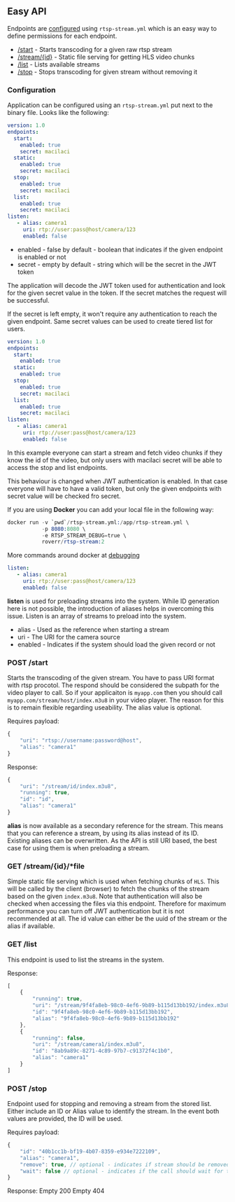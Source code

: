 ## Easy API

Endpoints are [configured](#configuration) using `rtsp-stream.yml` which is an easy way to define permissions for each endpoint.

* [/start](#post-start) - Starts transcoding for a given raw rtsp stream
* [/stream/{id}](#get-streamidfile) - Static file serving for getting HLS video chunks
* [/list](#get-list) - Lists available streams
* [/stop](#post-stop) - Stops transcoding for given stream without removing it

### Configuration

Application can be configured using an `rtsp-stream.yml` put next to the binary file.
Looks like the following:
```yaml
version: 1.0
endpoints:
  start:
    enabled: true
    secret: macilaci
  static:
    enabled: true
    secret: macilaci
  stop:
    enabled: true
    secret: macilaci
  list:
    enabled: true
    secret: macilaci
listen:
   - alias: camera1
     uri: rtp://user:pass@host/camera/123
     enabled: false
```
* enabled - false by default - boolean that indicates if the given endpoint is enabled or not
* secret - empty by default - string which will be the secret in the JWT token

The application will decode the JWT token used for authentication and look for the given secret value in the token. If the secret matches the request will be successful.

If the secret is left empty, it won't require any authentication to reach the given endpoint. Same secret values can be used to create tiered list for users.

```yaml
version: 1.0
endpoints:
  start:
    enabled: true
  static:
    enabled: true
  stop:
    enabled: true
    secret: macilaci
  list:
    enabled: true
    secret: macilaci
listen:
   - alias: camera1
     uri: rtp://user:pass@host/camera/123
     enabled: false
```

In this example everyone can start a stream and fetch video chunks if they know the id of the video, but only users with macilaci secret will be able to access the stop and list endpoints. 

This behaviour is changed when JWT authentication is enabled. In that case everyone will have to have a valid token, but only the given endpoints with secret value will be checked fro secret.

If you are using **Docker** you can add your local file in the following way:
```s
docker run -v `pwd`/rtsp-stream.yml:/app/rtsp-stream.yml \
           -p 8080:8080 \
           -e RTSP_STREAM_DEBUG=true \
           roverr/rtsp-stream:2
``` 

More commands around docker at [debugging](../debugging#Docker)

```yaml
listen:
   - alias: camera1
     uri: rtp://user:pass@host/camera/123
     enabled: false
```

**listen** is used for preloading streams into the system. While ID generation here is not possible, the introduction of aliases helps in overcoming this issue. Listen is an array of streams to preload into the system.
* alias - Used as the reference when starting a stream
* uri - The URI for the camera source
* enabled - Indicates if the system should load the given record or not

### POST /start

Starts the transcoding of the given stream. You have to pass URI format with rtsp procotol. 
The respond should be considered the subpath for the video player to call.
So if your applicaiton is `myapp.com` then you should call `myapp.com/stream/host/index.m3u8` in your video player.
The reason for this is to remain flexible regarding useability. The alias value is optional.

Requires payload:
```js
{ 
    "uri": "rtsp://username:password@host",
    "alias": "camera1"
}
```

Response:
```js
{ 
    "uri": "/stream/id/index.m3u8",
    "running": true,
    "id": "id",
    "alias": "camera1"
}
```

**alias** is now available as a secondary reference for the stream. This means that you can reference a stream, by using its alias instead of its ID.<br/>
Existing aliases can be overwritten. As the API is still URI based, the best case for using them is when preloading a stream.

### GET /stream/{id}/*file

Simple static file serving which is used when fetching chunks of `HLS`. This will be called by the client (browser) to fetch the chunks of the stream based on the given `index.m3u8`.
Note that authentication will also be checked when accessing the files via this endpoint. Therefore for maximum performance you can turn off JWT authentication but it is not recommended at all.
The id value can either be the uuid of the stream or the alias if available.

### GET /list

This endpoint is used to list the streams in the system.

Response:
```js
[
    {
        "running": true,
        "uri": "/stream/9f4fa8eb-98c0-4ef6-9b89-b115d13bb192/index.m3u8",
        "id": "9f4fa8eb-98c0-4ef6-9b89-b115d13bb192",
        "alias": "9f4fa8eb-98c0-4ef6-9b89-b115d13bb192"
    },
    {
        "running": false,
        "uri": "/stream/camera1/index.m3u8",
        "id": "8ab9a89c-8271-4c89-97b7-c91372f4c1b0",
        "alias": "camera1"
    }
]
``` 

### POST /stop

Endpoint used for stopping and removing a stream from the stored list. Either include an ID or Alias value to identify the stream. 
In the event both values are provided, the ID will be used.

Requires payload:
```js
{ 
    "id": "40b1cc1b-bf19-4b07-8359-e934e7222109",
    "alias": "camera1",
    "remove": true, // optional - indicates if stream should be removed as well from list or not
    "wait": false // optional - indicates if the call should wait for the stream to stop
}
```

Response:
Empty 200
Empty 404
